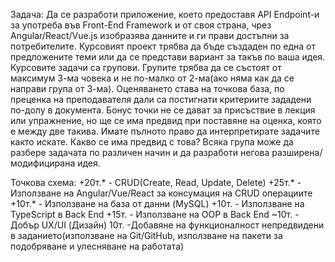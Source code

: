 Задача:
Да се разработи приложение, което предоставя API Endpoint-и за употреба във Front-End Framework и от своя страна, чрез Angular/React/Vue.js изобразява данните и ги прави достъпни за потребителите. 
Курсовият проект трябва да бъде създаден по една от предложените теми или да се представи вариант за такъв по ваша идея. Курсовите задачи са групови. Групите трябва да се състоят от максимум 3-ма човека и не по-малко от 2-ма(ако няма как да се направи група от 3-ма). 
Оценяването става на точкова база, по преценка на преподавателя дали са постигнати критериите зададени по-долу в документа. Бонус точки не се дават за присъствие в лекция или упражнение, но ще се има предвид при поставяне на оценка, която е между две такива.
Имате пълното право да интерпретирате задачите както искате. Какво се има предвид с това? Всяка група може да разбере задачата по различен начин и да разработи негова разширена/модифицирана идея.

Точкова схема:
+20т.* - CRUD(Create, Read, Update, Delete)
+25т.* - Използване на Angular/Vue/React за консумация на CRUD операциите
+10т.* - Използване на база от данни (MySQL)
+10т. - Използване на TypeScript в Back End
+15т. - Използване на OOP в Back End
~10т. - Добър UX/UI (Дизайн)
10т. -Добавяне на функционалност непредвидени в заданието(използване на Git/GitHub, използване на пакети за подобряване и улесняване на работата)
